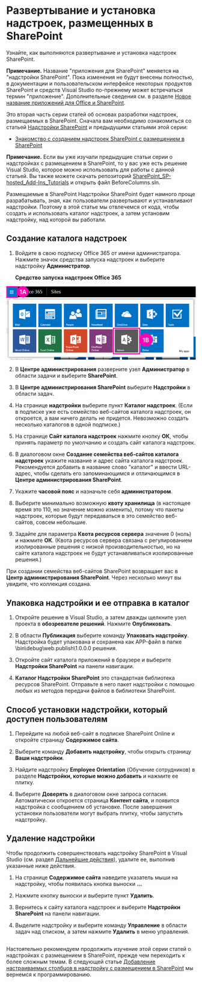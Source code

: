 # <a name="deploy-and-install-a-sharepoint-hosted-sharepoint-add-in"></a>Развертывание и установка надстроек, размещенных в SharePoint
Узнайте, как выполняются развертывание и установка надстроек SharePoint.
 

 **Примечание.** Название "приложения для SharePoint" меняется на "надстройки SharePoint". Пока изменения не будут внесены полностью, в документации и пользовательском интерфейсе некоторых продуктов SharePoint и средств Visual Studio по-прежнему может встречаться термин "приложение". Дополнительные сведения см. в разделе [Новое название приложений для Office и SharePoint](new-name-for-apps-for-sharepoint#bk_newname).
 

Это вторая часть серии статей об основах разработки надстроек, размещаемых в SharePoint. Сначала вам необходимо ознакомиться со статьей [Надстройки SharePoint](sharepoint-add-ins) и предыдущими статьями этой серии:
 

-  [Знакомство с созданием надстроек SharePoint с размещением в SharePoint](get-started-creating-sharepoint-hosted-sharepoint-add-ins)
    
 

 **Примечание.** Если вы уже изучали предыдущие статьи серии о надстройках с размещением в SharePoint, то у вас уже есть решение Visual Studio, которое можно использовать для работы с данной статьей. Вы также можете скачать репозиторий [SharePoint_SP-hosted_Add-Ins_Tutorials](https://github.com/OfficeDev/SharePoint_SP-hosted_Add-Ins_Tutorials) и открыть файл BeforeColumns.sln.
 

Размещаемые в SharePoint Надстройки SharePoint будет намного проще разрабатывать, зная, как пользователи развертывают и устанавливают надстройки. Поэтому в этой статье мы отвлечемся от кода, чтобы создать и использовать каталог надстроек, а затем установим надстройку, над которой вы работали.
 

## <a name="create-an-add-in-catalog"></a>Создание каталога надстроек


 

 

1. Войдите в свою подписку Office 365 от имени администратора. Нажмите значок средства запуска надстроек и выберите надстройку **Администратор**.
    
    **Средство запуска надстроек Office 365**

 

  ![Средство запуска приложений Office 365](../../images/ec60797c-d329-4922-a811-70c64598f4d5.PNG)
 

    
    
 
2. В **Центре администрирования** разверните узел **Администратор** в области задачи и выберите **SharePoint**.
    
 
3. В **Центре администрирования SharePoint** выберите **Надстройки** в области задач.
    
 
4. На странице **надстройки** выберите пункт **Каталог надстроек**. (Если в подписке уже есть семейство веб-сайтов каталога надстроек, он откроется, а вам ничего делать не придется. Невозможно создать несколько каталогов в одной подписке.)
    
 
5. На странице **Сайт каталога надстроек** нажмите кнопку **ОК**, чтобы принять параметр по умолчанию и создать сайт каталога надстроек.
    
 
6. В диалоговом окне **Создание семейства веб-сайтов каталога надстроек** укажите название и адрес сайта каталога надстроек. Рекомендуется добавить в название слово "каталог" и ввести URL-адрес, чтобы сделать его запоминающимся и отличающимся в **Центре администрирования SharePoint**.
    
 
7. Укажите **часовой пояс** и назначьте себя **администратором**.
    
 
8. Выберите минимально возможную **квоту хранилища** (в настоящее время это 110, но значение можно изменить), потому что пакеты надстроек, которые будут передаваться в это семейство веб-сайтов, совсем небольшие.
    
 
9. Задайте для параметра **Квота ресурсов сервера** значение 0 (ноль) и нажмите **ОК**. (Квота ресурсов сервера связана с регулированием изолированные решения с низкой производительностью, но на сайте каталога надстроек не будут устанавливаться изолированные решения.)
    
 
При создании семейства веб-сайтов SharePoint возвращает вас в **Центр администрирования SharePoint**. Через несколько минут вы увидите, что коллекция создана.
 

## <a name="package-the-add-in-and-upload-it-to-the-catalog"></a>Упаковка надстройки и ее отправка в каталог


 

 

1. Откройте решение в Visual Studio, а затем дважды щелкните узел проекта в **обозревателе решений**. Нажмите **Опубликовать**.
    
 
2. В области **Публикация** выберите команду **Упаковать надстройку**. Надстройка будет упакована и сохранена как APP-файл в папке \bin\debug\web.publish\1.0.0.0 решения.
    
 
3. Откройте сайт каталога приложений в браузере и выберите **Надстройки SharePoint** на панели навигации.
    
 
4. **Каталог Надстройки SharePoint** это стандартная библиотека ресурсов SharePoint. Отправьте в него пакет надстройки с помощью любых из методов передачи файлов в библиотеки SharePoint.
    
 

## <a name="install-the-add-in-as-end-users-do"></a>Способ установки надстройки, который доступен пользователям


1. Перейдите на любой веб-сайт в подписке SharePoint Online и откройте страницу **Содержимое сайта**.
    
 
2. Выберите команду **Добавить надстройку**, чтобы открыть страницу **Ваши надстройки**.
    
 
3. Найдите надстройку **Employee Orientation** (Обучение сотрудников) в разделе **Надстройки, которые можно добавить** и нажмите ее плитку.
    
 
4. Выберите **Доверять** в диалоговом окне запроса согласия. Автоматически откроется страница **Контент сайта**, и появится надстройка с сообщением об установке. После завершения установки пользователи могут выбрать плитку, чтобы запустить надстройку.
    
 

## <a name="remove-the-add-in"></a>Удаление надстройки

Чтобы продолжить совершенствовать надстройку SharePoint в Visual Studio (см. раздел [Дальнейшие действия](#Nextsteps)), удалите ее, выполнив указанные ниже действия.
 

 

1. На странице **Содержимое сайта** наведите указатель мыши на надстройку, чтобы появилась кнопка выноски **…**
    
 
2. Нажмите кнопку выноски и выберите пункт **Удалить**.
    
 
3. Вернитесь к сайту каталога надстроек и выберите **Надстройки SharePoint** на панели навигации.
    
 
4. Выделите надстройку и выберите команду **Управление** в области задач над списком, а затем нажмите **Удалить** в меню управления.
    
 

## 

Настоятельно рекомендуем продолжить изучение этой серии статей о надстройках с размещением в SharePoint, прежде чем переходить к более сложным темам. В следующей статье  [Добавление настраиваемых столбцов в надстройку с размещением в SharePoint](add-custom-columns-to-a-sharepoint-hostedsharepoint-add-in) мы вернемся к программированию.
 

 

